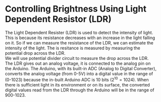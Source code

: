 # Controlling Brightness Using Light Dependent Resistor (LDR)

The Light Dependent Resister (LDR) is used to detect the intensity of light. This is because its resistance decreases with an increase in the light falling on it. So if we can measure the resistance of the LDR, we can estimate the intensity of the light. The is resitance is measured by measuring the potential drop across the LDR.   
We will use potential divider circuit to measure the drop across the LDR. The LDR gives out an analog voltage, it is connected to the analog pin on the Arduino. The Arduino, with its built-in ADC (Analog to Digital Converter), converts the analog voltage (from 0-5V) into a digital value in the range of (0-1023) because the in-built Arduino ADC is 10 bits ($2^{10}=1024$). When there is sufficient light in its environment or on its surface, the converted digital values read from the LDR through the Arduino will be in the range of 900-1023.
